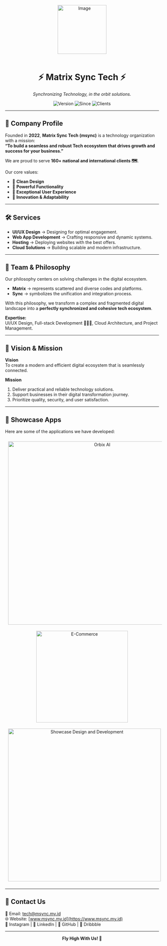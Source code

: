 <!-- ================= HEADER IMAGE ================= -->
<div align="center">
  <img width="160" alt="Image" src="https://github.com/user-attachments/assets/52cc7fd8-e5c6-4b5b-b827-835103076411" />
</div>

<br/>

<!-- ================= TITLE & TAGLINE ================= -->
<div align="center">
  <h1>⚡ Matrix Sync Tech ⚡</h1>
  <p><i>Synchronizing Technology, in the orbit solutions.</i></p>

  <!-- Badges -->
  <img src="https://img.shields.io/badge/version-1.0.0-blue.svg" alt="Version"/>
  <img src="https://img.shields.io/badge/since-2022-orange.svg" alt="Since"/>
  <img src="https://img.shields.io/badge/clients-160%2B-green.svg" alt="Clients"/>
</div>

---

## 🏢 Company Profile

Founded in **2022**, **Matrix Sync Tech (msync)** is a technology organization with a mission:  
**“To build a seamless and robust Tech ecosystem that drives growth and success for your business.”**

We are proud to serve **160+ national and international clients 🗺️**.  

Our core values:  
- 🎏 **Clean Design**  
- 🦾 **Powerful Functionality**  
- 💫 **Exceptional User Experience**  
- 🪽 **Innovation & Adaptability**  

---

## 🛠️ Services

- **UI/UX Design** → Designing for optimal engagement.  
- **Web App Development** → Crafting responsive and dynamic systems.  
- **Hosting** → Deploying websites with the best offers.  
- **Cloud Solutions** → Building scalable and modern infrastructure.  

---

## 👥 Team & Philosophy

Our philosophy centers on solving challenges in the digital ecosystem.  

- **Matrix** → represents scattered and diverse codes and platforms.  
- **Sync** → symbolizes the unification and integration process.  

With this philosophy, we transform a complex and fragmented digital landscape into a **perfectly synchronized and cohesive tech ecosystem**.  

**Expertise:**  
UI/UX Design, Full-stack Development 👩🏻‍💻, Cloud Architecture, and Project Management.  

---

## 🌟 Vision & Mission

**Vision**  
To create a modern and efficient digital ecosystem that is seamlessly connected.  

**Mission**  
1. Deliver practical and reliable technology solutions.  
2. Support businesses in their digital transformation journey.  
3. Prioritize quality, security, and user satisfaction.  

---

## 🚀 Showcase Apps

Here are some of the applications we have developed:  

<div align="center">
  
<!-- Insert your app screenshots here -->
<img src="https://github.com/user-attachments/assets/52a88516-a319-4334-8ef5-d7012976eb1f" alt="Orbix AI" width="600" style="margin:10px"/>
<img src="https://github.com/user-attachments/assets/f732428e-8c72-4c6f-b15c-bb5e8a398224" alt="E-Commerce" width="300" style="margin:10px"/>
<img src="https://github.com/user-attachments/assets/824f29c6-de31-4c9c-8a7b-10215c103212" alt="Showcase Design and Development" width="500" style="margin:10px"/>

</div>

---

## 🤝 Contact Us

📧 Email: [tech@msync.my.id](mailto:tech@msync.my.id)  
🌐 Website: [www.msync.my.id](https://www.msync.my.id)  
🧊 Instagram | 🐧 LinkedIn | 🌱 GitHub | 🎏 Dribbble  

---

<div align="center">
  <b>Fly High With Us! 🚀</b>
</div>
